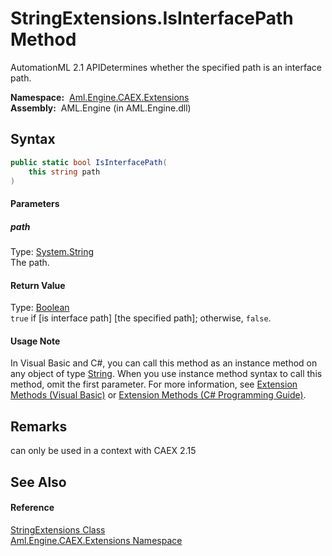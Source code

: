 StringExtensions.IsInterfacePath Method
=======================================
AutomationML 2.1 APIDetermines whether the specified path is an interface path.

  **Namespace:**  [Aml.Engine.CAEX.Extensions][1]  
  **Assembly:**  AML.Engine (in AML.Engine.dll)

Syntax
------

```csharp
public static bool IsInterfacePath(
	this string path
)
```

#### Parameters

##### *path*
Type: [System.String][2]  
The path.

#### Return Value
Type: [Boolean][3]  
`true` if [is interface path] [the specified path]; otherwise, `false`.
#### Usage Note
In Visual Basic and C#, you can call this method as an instance method on any object of type [String][2]. When you use instance method syntax to call this method, omit the first parameter. For more information, see [Extension Methods (Visual Basic)][4] or [Extension Methods (C# Programming Guide)][5].

Remarks
-------
 can only be used in a context with CAEX 2.15 

See Also
--------

#### Reference
[StringExtensions Class][6]  
[Aml.Engine.CAEX.Extensions Namespace][1]  

[1]: ../README.md
[2]: https://docs.microsoft.com/dotnet/api/system.string
[3]: https://docs.microsoft.com/dotnet/api/system.boolean
[4]: https://docs.microsoft.com/dotnet/visual-basic/programming-guide/language-features/procedures/extension-methods
[5]: https://docs.microsoft.com/dotnet/csharp/programming-guide/classes-and-structs/extension-methods
[6]: README.md
[7]: https://www.automationml.org
[8]: ../../icons/logoShade.png